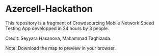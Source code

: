 # Azercell-Hackathon

This repository is a fragment of Crowdsourcing Mobile Network Speed Testing App developped in 24 hours by 3 people.

Credit: Seyyara Hasanova, Mahammad Taghizada.

Note: Download the map to preview in your browser.
